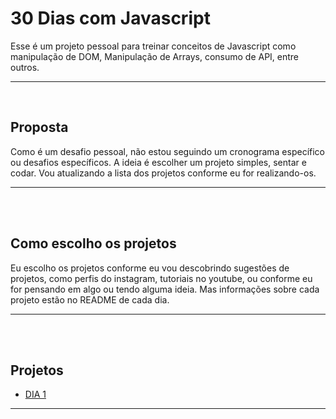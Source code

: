 # 30 Dias com Javascript
Esse é um projeto pessoal para treinar conceitos de Javascript como manipulação de DOM, Manipulação de Arrays, consumo de API, entre outros.

----------------------
<br>

## Proposta
Como é um desafio pessoal, não estou seguindo um cronograma específico ou desafios específicos. A ideia é escolher um projeto simples, sentar e codar. Vou atualizando a lista dos projetos conforme eu for realizando-os.

----------------------
<br>
<br> 

## Como escolho os projetos
Eu escolho os projetos conforme eu vou descobrindo sugestões de projetos, como perfis do instagram, tutoriais no youtube, ou conforme eu for pensando em algo ou tendo alguma ideia. Mas informações sobre cada projeto estão no README de cada dia.

----------------------
<br>
<br> 

## Projetos
   - [DIA 1](https://github.com/allanina/30-dias-com-javascript) 

----------------------
<br>
<br> 
